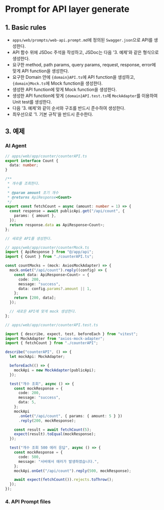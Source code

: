 # Prompt for API layer generate

## 1. Basic rules

- `apps/web/prompts/web-api.prompt.md`에 정의된 `Swagger.json`으로 API를 생성한다.
- API 함수 위에 JSDoc 주석을 작성하고, JSDoc는 다음 '3. 예제'와 같은 형식으로 생성한다.
- 요구한 method, path params, query params, request, response, error에 맞게 API function을 생성한다.
- 요구한 Domain 안에 `{domain}API.ts`에 API function을 생성하고, `{domain}Mock.ts`에 Mock function을 생성한다.
- 생성한 API function에 맞게 Mock function을 생성한다.
- 생성한 API function에 맞게 `{domain}API.test.ts`에 `MockAdapter`를 이용하여 Unit test를 생성한다.
- 다음 '3. 예제'와 같이 순서와 구조를 반드시 준수하여 생성한다.
- 최우선으로 '1. 기본 규칙'을 반드시 준수한다.

## 3. 예제

### AI Agent

```typescript
// apps/web/app/counter/counterAPI.ts
export interface Count {
  data: number;
}

/**
 * 개수를 조회한다.
 *
 * @param amount 초기 개수
 * @returns ApiResponse<Count>
 */
export const fetchCount = async (amount: number = 1) => {
  const response = await publicApi.get("/api/count", {
    params: { amount },
  });
  return response.data as ApiResponse<Count>;
};

// 새로운 API를 생성한다.
```

```typescript
// apps/web/app/counter/counterMock.ts
import { ApiResponse } from "@/app/api";
import { Count } from "./counterAPI.ts";

const countMocks = (mock: AxiosMockAdapter) => {
  mock.onGet("/api/count").reply((config) => {
    const data: ApiResponse<Count> = {
      code: 200,
      message: "success",
      data: config.params?.amount || 1,
    };
    return [200, data];
  });

  // 새로운 API에 맞게 mock 생성한다.
};
```

```typescript
// apps/web/app/counter/counterAPI.test.ts

import { describe, expect, test, beforeEach } from "vitest";
import MockAdapter from "axios-mock-adapter";
import { fetchCount } from "./counterAPI";

describe("counterAPI", () => {
  let mockApi: MockAdapter;

  beforeEach(() => {
    mockApi = new MockAdapter(publicApi);
  });

  test("개수 조회", async () => {
    const mockResponse = {
      code: 200,
      message: "success",
      data: 5,
    };
    mockApi
      .onGet("/api/count", { params: { amount: 5 } })
      .reply(200, mockResponse);

    const result = await fetchCount(5);
    expect(result).toEqual(mockResponse);
  });

  test("개수 조회 500 에러 응답", async () => {
    const mockResponse = {
      code: 500,
      message: "서버에서 에러가 발생하였습니다.",
    };
    mockApi.onGet("/api/count").reply(500, mockResponse);

    await expect(fetchCount()).rejects.toThrow();
  });
});
```

### 4. API Prompt files
